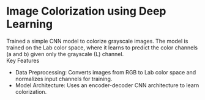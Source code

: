 # Image Colorization using Deep Learning
Trained a simple CNN model to colorize grayscale images. The model is trained on the Lab color space, where it learns to predict the color channels (a and b) given only the grayscale (L) channel. <br>
Key Features
- Data Preprocessing: Converts images from RGB to Lab color space and normalizes input channels for training.
- Model Architecture: Uses an encoder-decoder CNN architecture to learn colorization.
